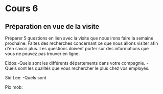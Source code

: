 # Cours 6
## Préparation en vue de la visite
Préparer 5 questions en lien avec la visite que nous irons faire la semaine prochaine. Faites des recherches concernant ce que nous allons visiter afin d'en savoir plus. Les questions doivent porter sur des informations que vous ne pouvez pas trouver en ligne. 

Eidos:-Quels sont les différents départements dans votre compagnie.
-Quels sont les qualités que vous rechercher le plus chez vos employés.

Sid Lee:
-Quels sont

Pix mob: 
